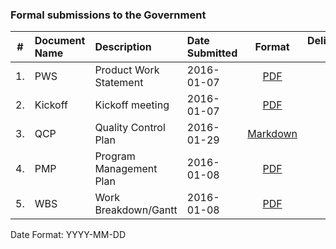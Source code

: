 ### Formal submissions to the Government

\# | Document Name | Description | Date Submitted | Format | Deliverable #
:---: | :--- | :--- | :--- | :---:| :---:
1. | PWS | Product Work Statement|  2016-01-07 | [PDF](/Submissions/VistAMetadata-PWS-2015-12-09.pdf)  | NA
2. | Kickoff | Kickoff meeting|  2016-01-07 | [PDF](/Submissions/VistAMetadata-Kickoff-2016-01-07.pdf)  | 1
3. | QCP | Quality Control Plan | 2016-01-29 |[Markdown](/Submissions/VistAMetadata-Quality_Control_Plan-20160129.md) | 1B 
4. | PMP | Program Management Plan | 2016-01-08 |[PDF](/Submissions/VistAMetadata-PMP-2016-01-08.pdf) | 2 
5. | WBS | Work Breakdown/Gantt |  2016-01-08 | [PDF](/Submissions/VistAMetadata-WBS-2016-01-08.pdf)  |  2

Date Format:  YYYY-MM-DD
